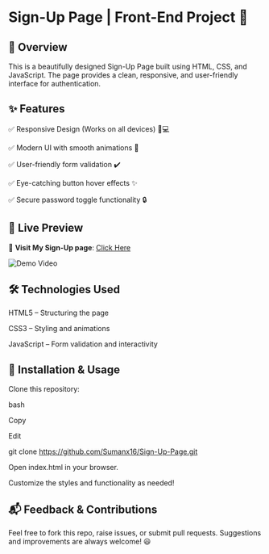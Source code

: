 # Sign-Up Page | Front-End Project 🚀
## 📌 Overview
This is a beautifully designed Sign-Up Page built using HTML, CSS, and JavaScript. The page provides a clean, responsive, and user-friendly interface for authentication.

## ✨ Features
✅ Responsive Design (Works on all devices) 📱💻

✅ Modern UI with smooth animations 🎨

✅ User-friendly form validation ✔️

✅ Eye-catching button hover effects ✨

✅ Secure password toggle functionality 🔒

## 📸 Live Preview
🔗 **Visit My Sign-Up page**: [Click Here](https://sign-up-page-blush.vercel.app/)

![Demo Video](video1-ezgif.com-video-to-gif-converter.gif)

## 🛠️ Technologies Used
HTML5 – Structuring the page

CSS3 – Styling and animations

JavaScript – Form validation and interactivity


## 📂 Installation & Usage
Clone this repository:

bash

Copy

Edit

git clone https://github.com/Sumanx16/Sign-Up-Page.git

Open index.html in your browser.

Customize the styles and functionality as needed!

## 📬 Feedback & Contributions
Feel free to fork this repo, raise issues, or submit pull requests. Suggestions and improvements are always welcome! 😃
